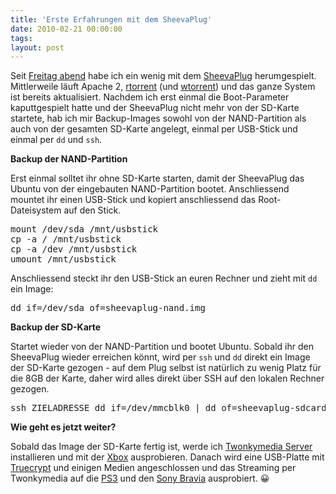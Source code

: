 ```yaml
---
title: 'Erste Erfahrungen mit dem SheevaPlug'
date: 2010-02-21 00:00:00
tags:
layout: post
---
```

Seit <a href="http://www.kopis.de/blog/2010/02/19/angekommen-sheevaplug-computer-fur-die-steckdose/">Freitag abend</a> habe ich ein wenig mit dem <a href="http://www.newit.co.uk/">SheevaPlug</a> herumgespielt. Mittlerweile läuft Apache 2, <a href="http://libtorrent.rakshasa.no/">rtorrent</a> (und <a href="http://www.wtorrent-project.org/trac/">wtorrent</a>) und das ganze System ist bereits aktualisiert. Nachdem ich erst einmal die Boot-Parameter kaputtgespielt hatte und der SheevaPlug nicht mehr von der SD-Karte startete, hab ich mir Backup-Images sowohl von der NAND-Partition als auch von der gesamten SD-Karte angelegt, einmal per USB-Stick und einmal per `dd` und `ssh`.

**Backup der NAND-Partition**

Erst einmal solltet ihr ohne SD-Karte starten, damit der SheevaPlug das Ubuntu von der eingebauten NAND-Partition bootet. Anschliessend mountet ihr einen USB-Stick und kopiert anschliessend das Root-Dateisystem auf den Stick.

<pre class="brush: bash">
mount /dev/sda /mnt/usbstick
cp -a / /mnt/usbstick
cp -a /dev /mnt/usbstick
umount /mnt/usbstick
</pre>

Anschliessend steckt ihr den USB-Stick an euren Rechner und zieht mit `dd` ein Image:

<pre class="brush: bash">
dd if=/dev/sda of=sheevaplug-nand.img
</pre>

**Backup der SD-Karte**

Startet wieder von der NAND-Partition und bootet Ubuntu. Sobald ihr den SheevaPlug wieder erreichen könnt, wird per `ssh` und `dd` direkt ein Image der SD-Karte gezogen - auf dem Plug selbst ist natürlich zu wenig Platz für die 8GB der Karte, daher wird alles direkt über SSH auf den lokalen Rechner gezogen.

<pre class="brush: bash">
ssh ZIELADRESSE dd if=/dev/mmcblk0 | dd of=sheevaplug-sdcard.img
</pre>

**Wie geht es jetzt weiter?**

Sobald das Image der SD-Karte fertig ist, werde ich <a href="http://www.twonkyvision.de/">Twonkymedia Server</a> installieren und mit der <a href="http://www.xbox.com">Xbox</a> ausprobieren. Danach wird eine USB-Platte mit <a href="http://truecrypt.org">Truecrypt</a> und einigen Medien angeschlossen und das Streaming per Twonkymedia auf die <a href="http://de.playstation.com/ps3/">PS3</a> und den <a href="http://www.sony.de/hub/bravia-lcd-fernseher">Sony Bravia</a> ausprobiert. 😀
